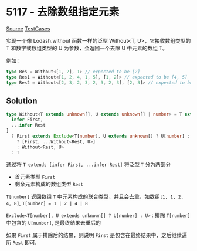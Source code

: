 # 5117 - 去除数组指定元素

[Source](https://github.com/lybenson/ts-checker/blob/master/src/5117-medium-without/template.ts) [TestCases]((https://github.com/lybenson/ts-checker/blob/master/src/5117-medium-without/test-cases.ts))

实现一个像 Lodash.without 函数一样的泛型 Without<T, U>，它接收数组类型的 T 和数字或数组类型的 U 为参数，会返回一个去除 U 中元素的数组 T。

例如：

```ts
type Res = Without<[1, 2], 1> // expected to be [2]
type Res1 = Without<[1, 2, 4, 1, 5], [1, 2]> // expected to be [4, 5]
type Res2 = Without<[2, 3, 2, 3, 2, 3, 2, 3], [2, 3]> // expected to be []
```

## Solution

```ts
type Without<T extends unknown[], U extends unknown[] | number> = T extends [
  infer First,
  ...infer Rest
]
  ? First extends Exclude<T[number], U extends unknown[] ? U[number] : U>
    ? [First, ...Without<Rest, U>]
    : Without<Rest, U>
  : T
```

通过将 `T extends [infer First, ...infer Rest]` 将泛型 `T` 分为两部分

- 首元素类型 `First`
- 剩余元素构成的数组类型 `Rest`

`T[number]` 返回数组 `T` 中元素构成的联合类型，并且会去重，如数组`[1, 1, 2, 4, 8]`, `T[number] = 1 | 2 | 4 | 8`

`Exclude<T[number], U extends unknown[] ? U[number] : U>` : 排除 `T[number]` 中包含的 `U[number]`, 是最终结果去重后的

如果 `First` 属于排除后的结果，则说明 `First` 是包含在最终结果中，之后继续遍历 `Rest` 即可.
